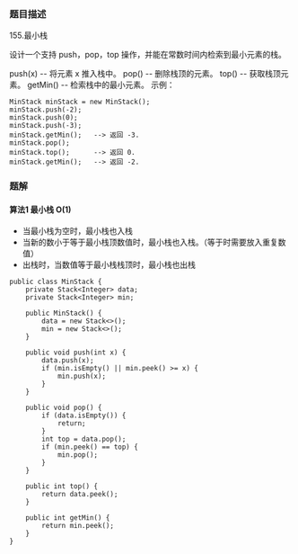 ### 题目描述
155.最小栈

设计一个支持 push，pop，top 操作，并能在常数时间内检索到最小元素的栈。

push(x) -- 将元素 x 推入栈中。
pop() -- 删除栈顶的元素。
top() -- 获取栈顶元素。
getMin() -- 检索栈中的最小元素。
示例：
```
MinStack minStack = new MinStack();
minStack.push(-2);
minStack.push(0);
minStack.push(-3);
minStack.getMin();   --> 返回 -3.
minStack.pop();
minStack.top();      --> 返回 0.
minStack.getMin();   --> 返回 -2.
```

### 题解

#### 算法1 最小栈 O(1)

- 当最小栈为空时，最小栈也入栈
- 当新的数小于等于最小栈顶数值时，最小栈也入栈。（等于时需要放入重复数值）
- 出栈时，当数值等于最小栈栈顶时，最小栈也出栈

```$java
public class MinStack {
    private Stack<Integer> data;
    private Stack<Integer> min;

    public MinStack() {
        data = new Stack<>();
        min = new Stack<>();
    }

    public void push(int x) {
        data.push(x);
        if (min.isEmpty() || min.peek() >= x) {
            min.push(x);
        }
    }

    public void pop() {
        if (data.isEmpty()) {
            return;
        }
        int top = data.pop();
        if (min.peek() == top) {
            min.pop();
        }
    }

    public int top() {
        return data.peek();
    }

    public int getMin() {
        return min.peek();
    }
}
```
